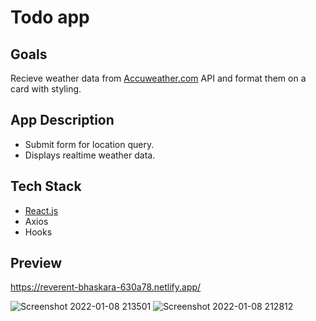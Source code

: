 # Todo app


## Goals
Recieve weather data from [Accuweather.com](developer.accuweather.com) API and format them on a card with styling.

## App Description
- Submit form for location query.
- Displays realtime weather data.

## Tech Stack
 - [React.js](https://reactjs.org/)
 - Axios
 - Hooks

## Preview
https://reverent-bhaskara-630a78.netlify.app/


![Screenshot 2022-01-08 213501](https://user-images.githubusercontent.com/82179767/148657391-b9aff1d5-529d-4c37-b106-e467279d323c.png)
![Screenshot 2022-01-08 212812](https://user-images.githubusercontent.com/82179767/148657390-f86fba65-ea3f-43b0-936d-2ea4256503b3.png)

